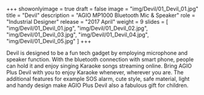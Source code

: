 +++
showonlyimage = true
draft = false
image = "img/Devil/01_Devil_01.jpg"
title = "Devil"
description = "AGIO MP1000 Bluetooth Mic & Speaker"
role = "Industrial Designer"
release = "2017 April"
weight = 9
slides = [
    "img/Devil/01_Devil_01.jpg",
    "img/Devil/01_Devil_02.jpg",
    "img/Devil/01_Devil_03.jpg",
    "img/Devil/01_Devil_04.jpg",
    "img/Devil/01_Devil_05.jpg"
]
+++

Devil is designed to be a fun tech gadget by employing microphone and
speaker function. With the bluetooth connection with smart phone,
people can hold it and enjoy singing Karaoke songs streaming
online. Bring AGIO Plus Devil with you to enjoy Karaoke whenever,
wherever you are. The additional features for example SOS alarm, cute
style, safe material, light and handy design make AGIO Plus Devil also
a fabulous gift for children.
